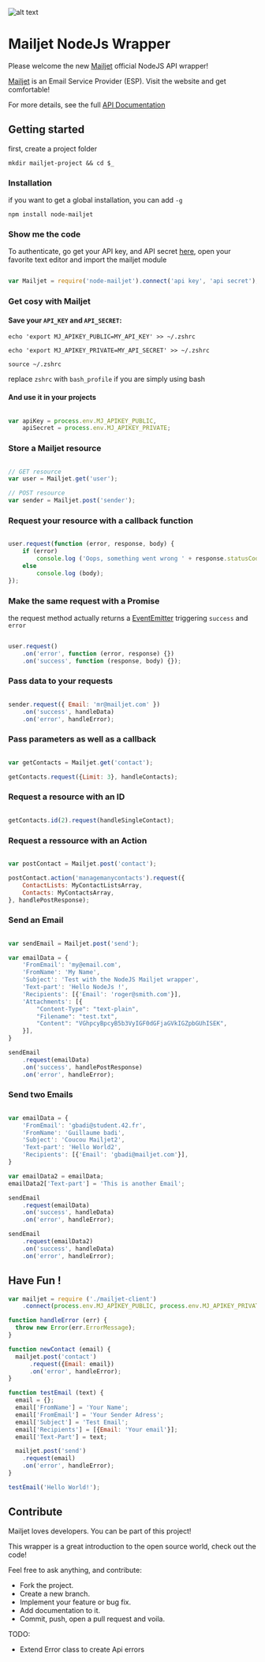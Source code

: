 
[mailjet]: http://www.mailjet.com
[api_credential]: https://app.mailjet.com/account/api_keys
[eventemitter]: https://nodejs.org/api/events.html
[doc]: http://dev.mailjet.com/guides/?javascript#

![alt text](http://cdn.appstorm.net/web.appstorm.net/files/2012/02/mailjet_logo_200x200.png "Mailjet")

# Mailjet NodeJs Wrapper

Please welcome the new [Mailjet][mailjet] official NodeJS API wrapper!

[Mailjet][mailjet] is an Email Service Provider (ESP). Visit the website and get comfortable!

For more details, see the full [API Documentation][doc]

## Getting started

first, create a project folder

`mkdir mailjet-project && cd $_`

### Installation

if you want to get a global installation, you can add `-g`

`npm install node-mailjet`



### Show me the code

To authenticate, go get your API key, and API secret [here][api_credential],
open your favorite text editor and import the mailjet module

``` javascript

var Mailjet = require('node-mailjet').connect('api key', 'api secret');

```

### Get cosy with Mailjet


#### Save your `API_KEY` and `API_SECRET`:

`echo 'export MJ_APIKEY_PUBLIC=MY_API_KEY' >> ~/.zshrc`

`echo 'export MJ_APIKEY_PRIVATE=MY_API_SECRET' >> ~/.zshrc`

`source ~/.zshrc`

replace `zshrc` with `bash_profile` if you are simply using bash

#### And use it in your projects

``` javascript

var apiKey = process.env.MJ_APIKEY_PUBLIC,
	apiSecret = process.env.MJ_APIKEY_PRIVATE;

```

### Store a Mailjet resource

``` javascript

// GET resource
var user = Mailjet.get('user');

// POST resource
var sender = Mailjet.post('sender');

```

### Request your resource with a callback function

``` javascript

user.request(function (error, response, body) {
	if (error)
		console.log ('Oops, something went wrong ' + response.statusCode);
	else
		console.log (body);
});

```

### Make the same request with a Promise

the request method actually returns a [EventEmitter][eventemitter] triggering `success` and `error`

``` javascript

user.request()
	.on('error', function (error, response) {})
	.on('success', function (response, body) {});

```

### Pass data to your requests

``` javascript

sender.request({ Email: 'mr@mailjet.com' })
	.on('success', handleData)
	.on('error', handleError);

```

### Pass parameters as well as a callback

``` javascript

var getContacts = Mailjet.get('contact');

getContacts.request({Limit: 3}, handleContacts);

```

### Request a resource with an ID

``` javascript

getContacts.id(2).request(handleSingleContact);

````

### Request a ressource with an Action

``` javascript

var postContact = Mailjet.post('contact');

postContact.action('managemanycontacts').request({
	ContactLists: MyContactListsArray,
    Contacts: MyContactsArray,
}, handlePostResponse);

```

### Send an Email

``` javascript

var sendEmail = Mailjet.post('send');

var emailData = {
    'FromEmail': 'my@email.com',
    'FromName': 'My Name',
    'Subject': 'Test with the NodeJS Mailjet wrapper',
    'Text-part': 'Hello NodeJs !',
    'Recipients': [{'Email': 'roger@smith.com'}],
	'Attachments': [{
		"Content-Type": "text-plain",
		"Filename": "test.txt",
		"Content": "VGhpcyBpcyB5b3VyIGF0dGFjaGVkIGZpbGUhISEK",
	}],
}

sendEmail
	.request(emailData)
    .on('success', handlePostResponse)
    .on('error', handleError);

```

### Send two Emails

``` javascript

var emailData = {
    'FromEmail': 'gbadi@student.42.fr',
    'FromName': 'Guillaume badi',
    'Subject': 'Coucou Mailjet2',
    'Text-part': 'Hello World2',
    'Recipients': [{'Email': 'gbadi@mailjet.com'}],
}

var emailData2 = emailData;
emailData2['Text-part'] = 'This is another Email';

sendEmail
	.request(emailData)
    .on('success', handleData)
    .on('error', handleError);

sendEmail
	.request(emailData2)
    .on('success', handleData)
    .on('error', handleError);

```
## Have Fun !
``` javascript
var mailjet = require ('./mailjet-client')
    .connect(process.env.MJ_APIKEY_PUBLIC, process.env.MJ_APIKEY_PRIVATE)

function handleError (err) {
  throw new Error(err.ErrorMessage);
}

function newContact (email) {
  mailjet.post('contact')
      .request({Email: email})
      .on('error', handleError);
}

function testEmail (text) {
  email = {};
  email['FromName'] = 'Your Name';
  email['FromEmail'] = 'Your Sender Adress';
  email['Subject'] = 'Test Email';
  email['Recipients'] = [{Email: 'Your email'}];
  email['Text-Part'] = text;

  mailjet.post('send')
    .request(email)
    .on('error', handleError);
}

testEmail('Hello World!');
```


## Contribute

Mailjet loves developers. You can be part of this project!

This wrapper is a great introduction to the open source world, check out the code!

Feel free to ask anything, and contribute:

- Fork the project.
- Create a new branch.
- Implement your feature or bug fix.
- Add documentation to it.
- Commit, push, open a pull request and voila.

TODO:

- Extend Error class to create Api errors
